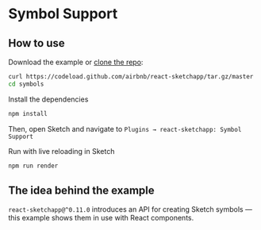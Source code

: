 # Symbol Support

## How to use

Download the example or [clone the repo](http://github.com/airbnb/react-sketchapp):

```bash
curl https://codeload.github.com/airbnb/react-sketchapp/tar.gz/master | tar -xz --strip=2 react-sketchapp-master/examples/symbols
cd symbols
```

Install the dependencies

```bash
npm install
```

Then, open Sketch and navigate to `Plugins → react-sketchapp: Symbol Support`

Run with live reloading in Sketch

```bash
npm run render
```

## The idea behind the example

`react-sketchapp@^0.11.0` introduces an API for creating Sketch symbols — this example shows them in use with React components.
